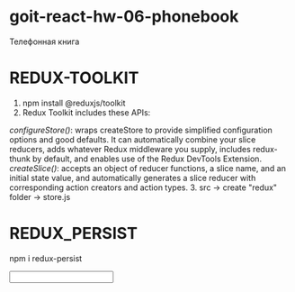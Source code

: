 # goit-react-hw-06-phonebook
Телефонная книга
# REDUX-TOOLKIT
1. npm install @reduxjs/toolkit
2. Redux Toolkit includes these APIs:

*configureStore()*: wraps createStore to provide simplified configuration options and good defaults. It can automatically combine your slice reducers, adds whatever Redux middleware you supply, includes redux-thunk by default, and enables use of the Redux DevTools Extension.
*createSlice()*: accepts an object of reducer functions, a slice name, and an initial state value, and automatically generates a slice reducer with corresponding action creators and action types.
3. src -> create "redux" folder -> store.js

# REDUX_PERSIST
npm i redux-persist

<input
  type="text"
  name="name"
  pattern="^[a-zA-Zа-яА-Я]+(([' -][a-zA-Zа-яА-Я ])?[a-zA-Zа-яА-Я]*)*$"
  title="Имя может состоять только из букв, апострофа, тире и пробелов. Например Adrian, Jacob Mercer, Charles de Batz de Castelmore d'Artagnan и т. п."
  required
/>